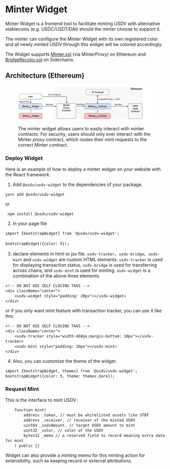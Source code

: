 # Minter Widget

Minter Widget is a frontend tool to facilitate minting USDV with alternative stablecoins (e.g. USDC/USDT/DAI) should the minter choose to support it.&#x20;

The minter can configure the Minter Widget with its own registered color and all newly minted USDV through this widget will be colored accordingly.

The Widget supports [Minter.sol](on-ethereum.md#default-minter.sol) (via MinterProxy) on Ethereum and [BridgeRecolor.sol](on-sidechain/#default-bridgerecolor.sol) on Sidechains.

## Architecture (Ethereum)

<figure><img src="../.gitbook/assets/minter-widget.png" alt=""><figcaption><p>The minter widget allows users to easily interact with minter contracts. For security, users should only ever interact with the Minter proxy contract, which routes their mint requests to the correct Minter contract.</p></figcaption></figure>

### Deploy Widget

Here is an example of how to deploy a minter widget on your website with the React framework.

1. Add `@usdv/usdv-widget` to the dependencies of your package.

```
yarn add @usdv/usdv-widget
```

or

```
 npm install @usdv/usdv-widget
```

2. In your page file

```
import {bootstrapWidget} from '@usdv/usdv-widget';

bootstrapWidget({color: 5});
```

3. declare elements in html or jsx file. `usdv-tracker`、`usdv-bridge`、`usdv-mint` and `usdv-widget` are custom HTML elements. `usdv-tracker` is used for displaying transaction status, `usdv-bridge` is used for transferring across chains, and `usdv-mint` is used for minting. `usdv-widget` is a combination of the above three elements.

```
<!-- DO NOT USE SELF CLOSING TAGS -->
<div className="center">
    <usdv-widget style="padding: 20px"></usdv-widget>
</div>
```

or if you only want mint feature with transaction tracker, you can use it like this:

```
<!-- DO NOT USE SELF CLOSING TAGS -->
<div className="center">
    <usdv-tracker style="width:468px;margin-bottom: 10px"></usdv-tracker>
    <usdv-mint style="padding: 20px"></usdv-mint>
</div>
```

4. Also, you can customize the theme of the widget.

```
import {bootstrapWidget, themes} from '@usdv/usdv-widget';
bootstrapWidget({color: 5, theme: themes.dark});
```

### Request Mint

This is the interface to mint USDV :

```
    function mint(
        address _token, // must be whitelisted assets like STBT
        address _receiver, // receiver of the minted USDV
        uint64 _usdvAmount, // target USDV amount to mint
        uint32 _color, // color of the USDV
        bytes32 _memo // a reserved field to record meaning extra data for mint
    ) public {}
```

Widget can also provide a minting memo for this minting action for extensibility, such as keeping record or external attributions.
